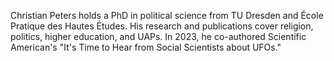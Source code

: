 Christian Peters holds a PhD in political science from TU Dresden and École Pratique des Hautes Études. His research and publications cover religion, politics, higher education, and UAPs. In 2023, he co-authored Scientific American's "It's Time to Hear from Social Scientists about UFOs."